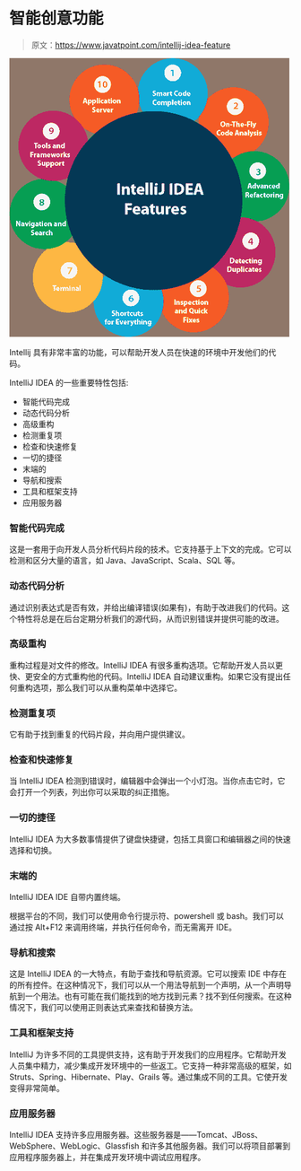 # 智能创意功能

> 原文：<https://www.javatpoint.com/intellij-idea-feature>

![IntelliJ IDEA Features](img/5cba3c54c094de8ba3f5db4e4d669a9d.png)

Intellij 具有非常丰富的功能，可以帮助开发人员在快速的环境中开发他们的代码。

IntelliJ IDEA 的一些重要特性包括:

*   智能代码完成
*   动态代码分析
*   高级重构
*   检测重复项
*   检查和快速修复
*   一切的捷径
*   末端的
*   导航和搜索
*   工具和框架支持
*   应用服务器

### 智能代码完成

这是一套用于向开发人员分析代码片段的技术。它支持基于上下文的完成。它可以检测和区分大量的语言，如 Java、JavaScript、Scala、SQL 等。

### 动态代码分析

通过识别表达式是否有效，并给出编译错误(如果有)，有助于改进我们的代码。这个特性将总是在后台定期分析我们的源代码，从而识别错误并提供可能的改进。

### 高级重构

重构过程是对文件的修改。IntelliJ IDEA 有很多重构选项。它帮助开发人员以更快、更安全的方式重构他的代码。IntelliJ IDEA 自动建议重构。如果它没有提出任何重构选项，那么我们可以从重构菜单中选择它。

### 检测重复项

它有助于找到重复的代码片段，并向用户提供建议。

### 检查和快速修复

当 IntelliJ IDEA 检测到错误时，编辑器中会弹出一个小灯泡。当你点击它时，它会打开一个列表，列出你可以采取的纠正措施。

### 一切的捷径

IntelliJ IDEA 为大多数事情提供了键盘快捷键，包括工具窗口和编辑器之间的快速选择和切换。

### 末端的

IntelliJ IDEA IDE 自带内置终端。

根据平台的不同，我们可以使用命令行提示符、powershell 或 bash。我们可以通过按 Alt+F12 来调用终端，并执行任何命令，而无需离开 IDE。

### 导航和搜索

这是 IntelliJ IDEA 的一大特点，有助于查找和导航资源。它可以搜索 IDE 中存在的所有控件。在这种情况下，我们可以从一个用法导航到一个声明，从一个声明导航到一个用法。也有可能在我们能找到的地方找到元素？找不到任何搜索。在这种情况下，我们可以使用正则表达式来查找和替换方法。

### 工具和框架支持

IntelliJ 为许多不同的工具提供支持，这有助于开发我们的应用程序。它帮助开发人员集中精力，减少集成开发环境中的一些返工。它支持一种非常高级的框架，如 Struts、Spring、Hibernate、Play、Grails 等。通过集成不同的工具。它使开发变得非常简单。

### 应用服务器

IntelliJ IDEA 支持许多应用服务器。这些服务器是——Tomcat、JBoss、WebSphere、WebLogic、Glassfish 和许多其他服务器。我们可以将项目部署到应用程序服务器上，并在集成开发环境中调试应用程序。